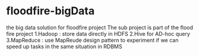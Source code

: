 # floodfire-bigData
the big data solution for floodfire project
The sub project is part of the flood fire project
1.Hadoop : store data directly in HDFS
2.Hive for AD-hoc query
3.MapReduce : use MapReude design pattern to experiment if we can speed up tasks in the same situation in RDBMS

